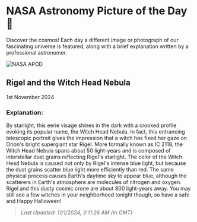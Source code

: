 
  # NASA Astronomy Picture of the Day 🌌

  Discover the cosmos! Each day a different image or photograph of our fascinating universe is featured, along with a brief explanation written by a professional astronomer.

![NASA APOD](https://apod.nasa.gov/apod/image/2410/Strega_apod_3.jpg)

## Rigel and the Witch Head Nebula

1st November 2024

### Explanation: 

By starlight, this eerie visage shines in the dark with a crooked profile evoking its popular name, the Witch Head Nebula. In fact, this entrancing telescopic portrait gives the impression that a witch has fixed her gaze on Orion's bright supergiant star Rigel. More formally known as IC 2118, the Witch Head Nebula spans about 50 light-years and is composed of interstellar dust grains reflecting Rigel's starlight. The color of the Witch Head Nebula is caused not only by Rigel's intense blue light, but because the dust grains scatter blue light more efficiently than red. The same physical process causes Earth's daytime sky to appear blue, although the scatterers in Earth's atmosphere are molecules of nitrogen and oxygen. Rigel and this dusty cosmic crone are about 800 light-years away. You may still see a few witches in your neighborhood tonight though, so have a safe and Happy Halloween!

> _Last Updated: 11/1/2024, 3:11:26 AM (in GMT)_

